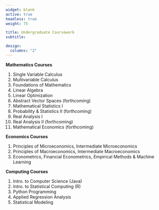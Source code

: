 ```yaml
---
widget: blank
active: true
headless: true
weight: 75

title: Undergraduate Coursework
subtitle:

design:
  columns: "2"
---
```


**Mathematics Courses**
1. Single Variable Calculus
2. Multivariable Calculus
3. Foundations of Mathematics
4. Linear Algebra
5. Linear Optimization
6. Abstract Vector Spaces (forthcoming)
7. Mathematical Statistics I
8. Probability & Statistics II (forthcoming)
9. Real Analysis I
10. Real Analysis II (forthcoming)
11. Mathematical Economics (forthcoming)

**Economics Courses**
1. Principles of Microeconomics, Intermediate Microeconomics
2. Principles of Macroeconomics, Intermediate Macroeconomics
3. Econometrics, Financial Econometrics, Empirical Methods & Machine Learning

**Computing Courses**
1. Intro. to Computer Science (Java)
2. Intro. to Statistical Computing (R)
3. Python Programming
4. Applied Regression Analysis
5. Statistical Modeling



